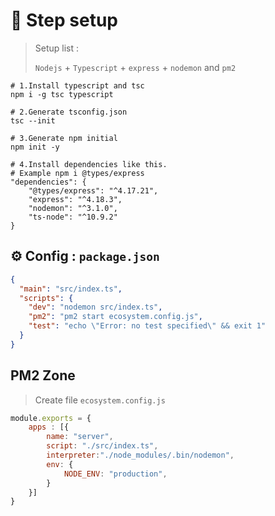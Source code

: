# 🔌 Step setup
> Setup list :
> 
>  `Nodejs` + `Typescript` + `express` + `nodemon` and `pm2`

```shell
# 1.Install typescript and tsc
npm i -g tsc typescript

# 2.Generate tsconfig.json
tsc --init

# 3.Generate npm initial
npm init -y

# 4.Install dependencies like this.
# Example npm i @types/express
"dependencies": {
    "@types/express": "^4.17.21",
    "express": "^4.18.3",
    "nodemon": "^3.1.0",
    "ts-node": "^10.9.2"
}
```

## ⚙️ Config : `package.json`
```json
{
  "main": "src/index.ts",
  "scripts": {
    "dev": "nodemon src/index.ts",
    "pm2": "pm2 start ecosystem.config.js",
    "test": "echo \"Error: no test specified\" && exit 1"
  }
}
```

## PM2 Zone
> Create file `ecosystem.config.js`
```js
module.exports = {
    apps : [{
        name: "server",
        script: "./src/index.ts",
        interpreter:"./node_modules/.bin/nodemon",
        env: {
            NODE_ENV: "production",
        }
    }]
}
```
